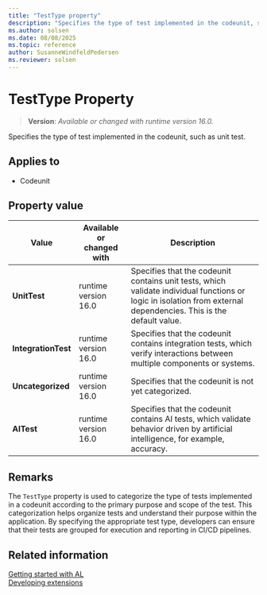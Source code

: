 ```yaml
---
title: "TestType property"
description: "Specifies the type of test implemented in the codeunit, such as unit test."
ms.author: solsen
ms.date: 08/08/2025
ms.topic: reference
author: SusanneWindfeldPedersen
ms.reviewer: solsen
---
```

[//]: # (START>DO_NOT_EDIT)
[//]: # (IMPORTANT:Do not edit any of the content between here and the END>DO_NOT_EDIT.)
[//]: # (Any modifications should be made in the .xml files in the ModernDev repo.)
# TestType Property
> **Version**: _Available or changed with runtime version 16.0._

Specifies the type of test implemented in the codeunit, such as unit test.

## Applies to
-   Codeunit

## Property value

|Value|Available or changed with|Description|
|-----------|-----------|---------------------------------------|
|**UnitTest**|runtime version 16.0|Specifies that the codeunit contains unit tests, which validate individual functions or logic in isolation from external dependencies. This is the default value.|
|**IntegrationTest**|runtime version 16.0|Specifies that the codeunit contains integration tests, which verify interactions between multiple components or systems.|
|**Uncategorized**|runtime version 16.0|Specifies that the codeunit is not yet categorized.|
|**AITest**|runtime version 16.0|Specifies that the codeunit contains AI tests, which validate behavior driven by artificial intelligence, for example, accuracy.|

[//]: # (IMPORTANT: END>DO_NOT_EDIT)

## Remarks

The `TestType` property is used to categorize the type of tests implemented in a codeunit according to the primary purpose and scope of the test. This categorization helps organize tests and understand their purpose within the application. By specifying the appropriate test type, developers can ensure that their tests are grouped for execution and reporting in CI/CD pipelines.

## Related information

[Getting started with AL](../devenv-get-started.md)  
[Developing extensions](../devenv-dev-overview.md)  